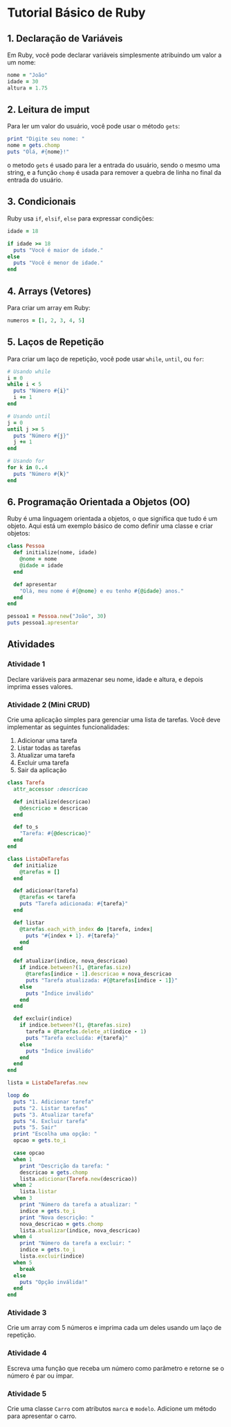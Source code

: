 # Tutorial Básico de Ruby

## 1. Declaração de Variáveis
Em Ruby, você pode declarar variáveis simplesmente atribuindo um valor a um nome:
```ruby
nome = "João"
idade = 30
altura = 1.75
```
## 2. Leitura de imput

Para ler um valor do usuário, você pode usar o método `gets`:

```ruby
print "Digite seu nome: "
nome = gets.chomp
puts "Olá, #{nome}!"
```
o metodo `gets` é usado para ler a entrada do usuário, sendo o mesmo uma string, e a função `chomp` é usada para remover a quebra de linha no final da entrada do usuário.

## 3. Condicionais
Ruby usa `if`, `elsif`, `else` para expressar condições:
```ruby
idade = 18

if idade >= 18
  puts "Você é maior de idade."
else
  puts "Você é menor de idade."
end
```

## 4. Arrays (Vetores)
Para criar um array em Ruby:
```ruby
numeros = [1, 2, 3, 4, 5]
```

## 5. Laços de Repetição
Para criar um laço de repetição, você pode usar `while`, `until`, ou `for`:
```ruby
# Usando while
i = 0
while i < 5
  puts "Número #{i}"
  i += 1
end

# Usando until
j = 0
until j >= 5
  puts "Número #{j}"
  j += 1
end

# Usando for
for k in 0..4
  puts "Número #{k}"
end
```

## 6. Programação Orientada a Objetos (OO)
Ruby é uma linguagem orientada a objetos, o que significa que tudo é um objeto. Aqui está um exemplo básico de como definir uma classe e criar objetos:
```ruby
class Pessoa
  def initialize(nome, idade)
    @nome = nome
    @idade = idade
  end

  def apresentar
    "Olá, meu nome é #{@nome} e eu tenho #{@idade} anos."
  end
end

pessoa1 = Pessoa.new("João", 30)
puts pessoa1.apresentar
```

## Atividades

### Atividade 1
Declare variáveis para armazenar seu nome, idade e altura, e depois imprima esses valores.

### Atividade 2 (Mini CRUD)
Crie uma aplicação simples para gerenciar uma lista de tarefas. Você deve implementar as seguintes funcionalidades:
1. Adicionar uma tarefa
2. Listar todas as tarefas
3. Atualizar uma tarefa
4. Excluir uma tarefa
5. Sair da aplicação

```ruby
class Tarefa
  attr_accessor :descricao

  def initialize(descricao)
    @descricao = descricao
  end

  def to_s
    "Tarefa: #{@descricao}"
  end
end

class ListaDeTarefas
  def initialize
    @tarefas = []
  end

  def adicionar(tarefa)
    @tarefas << tarefa
    puts "Tarefa adicionada: #{tarefa}"
  end

  def listar
    @tarefas.each_with_index do |tarefa, index|
      puts "#{index + 1}. #{tarefa}"
    end
  end

  def atualizar(indice, nova_descricao)
    if indice.between?(1, @tarefas.size)
      @tarefas[indice - 1].descricao = nova_descricao
      puts "Tarefa atualizada: #{@tarefas[indice - 1]}"
    else
      puts "Índice inválido"
    end
  end

  def excluir(indice)
    if indice.between?(1, @tarefas.size)
      tarefa = @tarefas.delete_at(indice - 1)
      puts "Tarefa excluída: #{tarefa}"
    else
      puts "Índice inválido"
    end
  end
end

lista = ListaDeTarefas.new

loop do
  puts "1. Adicionar tarefa"
  puts "2. Listar tarefas"
  puts "3. Atualizar tarefa"
  puts "4. Excluir tarefa"
  puts "5. Sair"
  print "Escolha uma opção: "
  opcao = gets.to_i

  case opcao
  when 1
    print "Descrição da tarefa: "
    descricao = gets.chomp
    lista.adicionar(Tarefa.new(descricao))
  when 2
    lista.listar
  when 3
    print "Número da tarefa a atualizar: "
    indice = gets.to_i
    print "Nova descrição: "
    nova_descricao = gets.chomp
    lista.atualizar(indice, nova_descricao)
  when 4
    print "Número da tarefa a excluir: "
    indice = gets.to_i
    lista.excluir(indice)
  when 5
    break
  else
    puts "Opção inválida!"
  end
end
```

### Atividade 3
Crie um array com 5 números e imprima cada um deles usando um laço de repetição.

### Atividade 4
Escreva uma função que receba um número como parâmetro e retorne se o número é par ou ímpar.

### Atividade 5
Crie uma classe `Carro` com atributos `marca` e `modelo`. Adicione um método para apresentar o carro.
